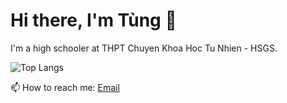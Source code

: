 # Hi there, I'm Tùng 👋

I'm a high schooler at THPT Chuyen Khoa Hoc Tu Nhien - HSGS.

![Top Langs](https://github-readme-stats.vercel.app/api/top-langs/?username=TungHoangGia&layout=compact)

📫 How to reach me: [Email](mailto:hoanggiatung09@example.com)
